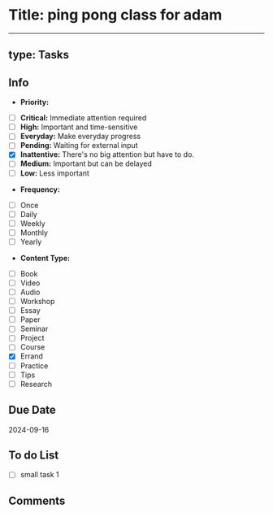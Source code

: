 # Title: ping pong class for adam
---
type: Tasks
---

## Info
* **Priority:**
 -  [ ] **Critical:** Immediate attention required 
 -  [ ] **High:** Important and time-sensitive 
 -  [ ] **Everyday:** Make everyday progress
 -  [ ] **Pending:** Waiting for external input
 -  [x] **Inattentive:** There's no big attention but have to do.
 -  [ ] **Medium:** Important but can be delayed 
 -  [ ] **Low:** Less important 
* **Frequency:**
 -  [ ] Once
 -  [ ] Daily
 -  [ ] Weekly
 -  [ ] Monthly
 -  [ ] Yearly
* **Content Type:**
 -  [ ] Book
 - [ ] Video
 - [ ] Audio
 - [ ] Workshop
 - [ ] Essay
 - [ ] Paper
 - [ ] Seminar
 -  [ ] Project
 -  [ ] Course
 -  [x] Errand
 -  [ ] Practice
 - [ ] Tips
 - [ ] Research
## Due Date
2024-09-16
## To do List
 - [ ] small task 1
## Comments